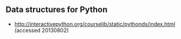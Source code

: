 ## Data structures for Python

* http://interactivepython.org/courselib/static/pythonds/index.html (accessed 20130802)
